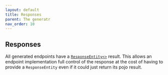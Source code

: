 ```yaml
---
layout: default
title: Responses
parent: The generatr
nav_order: 10
---
```


## Responses

All generated endpoints have a [`ResponseEntity<>`][spring-responseentity] result. This allows an endpoint
implementation full control of the response at the cost of having to provide a `ResponseEntity` even if
it could just return its pojo result.

[spring-responseentity]: https://docs.spring.io/spring-framework/docs/current/javadoc-api/org/springframework/http/ResponseEntity.html

